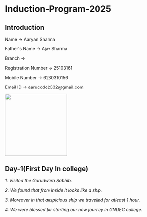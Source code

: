 # Induction-Program-2025
## Introduction

Name -> Aaryan Sharma 

Father's Name -> Ajay Sharma

Branch -> 

Registration Number -> 25103161

Mobile Number -> 6230310156

Email ID -> aarucode2332@gmail.com

<img src="C:\Users\hp\Desktop\new img.jpg" width=200 height=200>

## Day-1(First Day In college)

*1. Visited the Gurudwara Sabhib.*

*2. We found that from inside it looks like a ship.*

*3. Moreover in that auspicious ship we travelled for atleast 1 hour.*

*4. We were blessed for starting our new journey in GNDEC college.*
